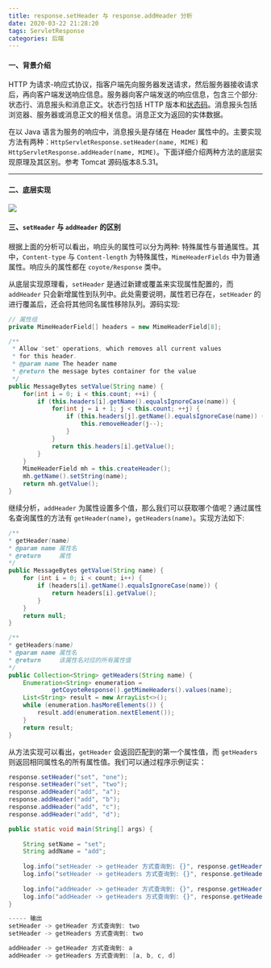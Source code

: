 ```yaml
---
title: response.setHeader 与 response.addHeader 分析
date: 2020-03-22 21:28:20
tags: ServletResponse
categories: 后端
---
```


#### 一、背景介绍

HTTP 为请求-响应式协议，指客户端先向服务器发送请求，然后服务器接收请求后，再向客户端发送响应信息。服务器向客户端发送的响应信息，包含三个部分: 状态行、消息报头和消息正文。状态行包括 HTTP 版本和[状态码](<https://datatracker.ietf.org/doc/rfc2616/?include_text=1>)。消息报头包括浏览器、服务器或消息正文的相关信息。消息正文为返回的实体数据。

在以 Java 语言为服务的响应中，消息报头是存储在 Header 属性中的。主要实现方法有两种：`HttpServletResponse.setHeader(name, MIME)` 和 `HttpServletResponse.addHeader(name, MIME)`。下面详细介绍两种方法的底层实现原理及其区别。参考 Tomcat 源码版本8.5.31。

-----

#### 二、底层实现

![](http://www.plantuml.com/plantuml/png/tLBDgjD06DtFKym3U2-ekokHWb1Sw4PyWP0CRI2TX6Iww2uBnQ2D1eLQVxGjY9LIM-l2HbDzcdn9ynPECy4oIOJgyXOAoVUTS-PCpccvJ7LOlsSYPFC7GpDibJ9yZxYsHLtILZLL9z9AioWb6hES4bFT3Yn66bTtZHwvJRYSqpQ8gRi8AGfs2HCp33iFva-meg2pcvNpBuum96ymnrODIN3LPFYMHHcXx8mDR89XypxrvgX6uagoUI5JSkzpAYAcI_w8cOHsMFS_vUuKP2483xybyQZKaIbSe_hHBd0wdUMBeS2dupM47s7x5JwFuUqdXFdlS6DvGhaaTenEjvv1iRzwZk7PA5ikayXBeWM4GmY3xFK3SGQil-ytioiuVnHaFrVbpDlTAAZNEDMVvgy-Y5iqKWMIKBqm8buE5q-Yu1zD-cyW_Y5CrW_WLlQhNqUBOG3FXnMxryznketXyHJyBsALZoVWlsooI7N4_t97i_X5-cx2AteOgxekLRUvkHnrUdC5_98szw_vdPf_9TuaUbfhOtEySheYLP5V9TOMt_Lxvcy0)

#### 三、`setHeader` 与 `addHeader` 的区别

根据上面的分析可以看出，响应头的属性可以分为两种: 特殊属性与普通属性。其中，`Content-type` 与 `Content-length` 为特殊属性，`MimeHeaderFields`  中为普通属性。响应头的属性都在 `coyote/Response` 类中。

从底层实现原理看，`setHeader` 是通过新建或覆盖来实现属性配置的，而 `addHeader` 只会新增属性到队列中。此处需要说明，属性若已存在，`setHeader` 的进行覆盖后，还会将其他同名属性移除队列。源码实现:

``` java
// 属性组
private MimeHeaderField[] headers = new MimeHeaderField[8];

/**
 * Allow "set" operations, which removes all current values
 * for this header.
 * @param name The header name
 * @return the message bytes container for the value
 */
public MessageBytes setValue(String name) {
    for(int i = 0; i < this.count; ++i) {
        if (this.headers[i].getName().equalsIgnoreCase(name)) {
            for(int j = i + 1; j < this.count; ++j) {
                if (this.headers[j].getName().equalsIgnoreCase(name)) {
                    this.removeHeader(j--);
                }
            }
            return this.headers[i].getValue();
        }
    }
    MimeHeaderField mh = this.createHeader();
    mh.getName().setString(name);
    return mh.getValue();
}
```

继续分析，`addHeader` 为属性设置多个值，那么我们可以获取哪个值呢？通过属性名查询属性的方法有 `getHeader(name)`，`getHeaders(name)`。实现方法如下:

```java
/**
* getHeader(name)
* @param name 属性名
* @return     属性
*/
public MessageBytes getValue(String name) {
    for (int i = 0; i < count; i++) {
        if (headers[i].getName().equalsIgnoreCase(name)) {
            return headers[i].getValue();
        }
    }
    return null;
}

/**
* getHeaders(name)
* @param name 属性名
* @return     该属性名对应的所有属性值
*/
public Collection<String> getHeaders(String name) {
    Enumeration<String> enumeration =
            getCoyoteResponse().getMimeHeaders().values(name);
    List<String> result = new ArrayList<>();
    while (enumeration.hasMoreElements()) {
        result.add(enumeration.nextElement());
    }
    return result;
}
```

从方法实现可以看出，`getHeader` 会返回匹配到的第一个属性值，而 `getHeaders` 则返回相同属性名的所有属性值。我们可以通过程序示例证实：

```java
response.setHeader("set", "one");
response.setHeader("set", "two");
response.addHeader("add", "a");
response.addHeader("add", "b");
response.addHeader("add", "c");
response.addHeader("add", "d");

public static void main(String[] args) {
    
    String setName = "set";
    String addName = "add";
    
    log.info("setHeader -> getHeader 方式查询到: {}", response.getHeader(setName));
    log.info("setHeader -> getHeaders 方式查询到: {}", response.getHeaders(setName));
    
    log.info("addHeader -> getHeader 方式查询到: {}", response.getHeader(addName));
    log.info("addHeader -> getHeaders 方式查询到: {}", response.getHeaders(addName));
}

----- 输出
setHeader -> getHeader 方式查询到: two
setHeader -> getHeaders 方式查询到: two

addHeader -> getHeader 方式查询到: a
addHeader -> getHeaders 方式查询到: [a, b, c, d]
```